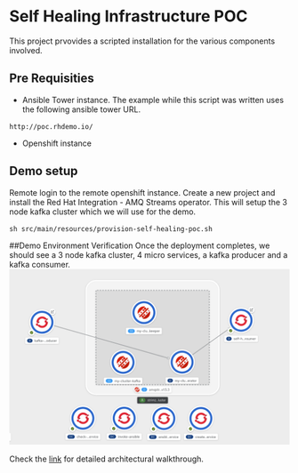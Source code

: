# Self Healing Infrastructure POC

This project prvovides a scripted installation for the various components involved.

## Pre Requisities

+ Ansible Tower instance. The example while this script was written uses the following
ansible tower URL.
```
http://poc.rhdemo.io/
```
+ Openshift instance

## Demo setup
Remote login to the remote openshift instance. Create a new project and install the Red Hat Integration - AMQ Streams operator.
This will setup the 3 node kafka cluster which we will use for the demo.

```
sh src/main/resources/provision-self-healing-poc.sh
```
##Demo Environment Verification
Once the deployment completes, we should see a 3 node kafka cluster, 4 micro services, a kafka producer and a kafka consumer.
![Demo Topology](src/main/resources/images/ansible_architecture.png)

Check the [link](https://docs.google.com/document/d/1rMdVhcOfXVzWm_oXO0tY0cy3E-CExafMQZo6s-bu7WA/edit#heading=h.66y4kqbj468a) for detailed architectural walkthrough.